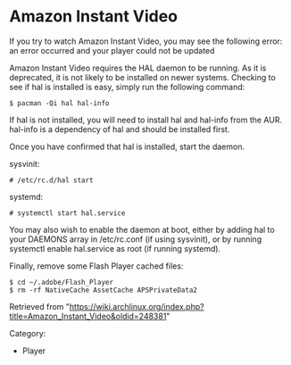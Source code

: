 Amazon Instant Video
====================

If you try to watch Amazon Instant Video, you may see the following
error: an error occurred and your player could not be updated

Amazon Instant Video requires the HAL daemon to be running. As it is
deprecated, it is not likely to be installed on newer systems. Checking
to see if hal is installed is easy, simply run the following command:

    $ pacman -Qi hal hal-info

If hal is not installed, you will need to install hal and hal-info from
the AUR. hal-info is a dependency of hal and should be installed first.

Once you have confirmed that hal is installed, start the daemon.

sysvinit:

    # /etc/rc.d/hal start

systemd:

    # systemctl start hal.service

You may also wish to enable the daemon at boot, either by adding hal to
your DAEMONS array in /etc/rc.conf (if using sysvinit), or by running
systemctl enable hal.service as root (if running systemd).

Finally, remove some Flash Player cached files:

    $ cd ~/.adobe/Flash_Player
    $ rm -rf NativeCache AssetCache APSPrivateData2

Retrieved from
"https://wiki.archlinux.org/index.php?title=Amazon_Instant_Video&oldid=248381"

Category:

-   Player
